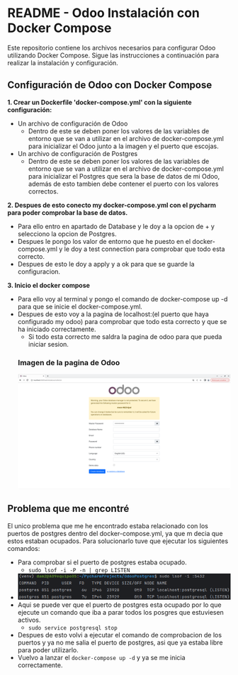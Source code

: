 # README - Odoo Instalación con Docker Compose

Este repositorio contiene los archivos necesarios para configurar Odoo utilizando Docker Compose. Sigue las instrucciones a continuación para realizar la instalación y configuración.

## Configuración de Odoo con Docker Compose

**1. Crear un  Dockerfile 'docker-compose.yml' con la siguiente configuración:**
- Un archivo de configuración de Odoo
   - Dentro de este se deben poner los valores de las variables de entorno que se van a utilizar en el archivo de docker-compose.yml para inicializar el Odoo junto a la imagen y el puerto que escojas.
- Un archivo de configuración de Postgres
    - Dentro de este se deben poner los valores de las variables de entorno que se van a utilizar en el archivo de docker-compose.yml para inicializar el Postgres que sera la base de datos de mi Odoo, además de esto tambien debe contener el puerto con los valores correctos.

**2. Despues de esto conecto my docker-compose.yml con el pycharm para poder comprobar la base de datos.**
- Para ello entro en apartado de Database y le doy a la opcion de + y selecciono la opcion de Postgres.
- Despues le pongo los valor de entorno que he puesto en el docker-compose.yml y le doy a test connection para comprobar que todo esta correcto.
- Despues de esto le doy a apply y a ok para que se guarde la configuracion.

**3. Inicio el docker compose**
- Para ello voy al terminal y pongo el comando de docker-compose up -d para que se inicie el docker-compose.yml.
- Despues de esto voy a la pagina de localhost:(el puerto que haya configurado my odoo) para comprobar que todo esta correcto y que se ha iniciado correctamente.
    - Si todo esta correcto me saldra la pagina de odoo para que pueda iniciar sesion.
    ### Imagen de la pagina de Odoo
    ![Imagen de la pagina de Odoo](images/InicioOdoo.png)

## Problema que me encontré
El unico problema que me he encontrado estaba relacionado con los puertos de postgres dentro del docker-compose.yml, ya que m decia que estos estaban ocupados.
Para solucionarlo tuve que ejecutar los siguientes comandos:
- Para comprobar si el puerto de postgres estaba ocupado.
  - ```sudo lsof -i -P -n | grep LISTEN```
- ![Imagen de la comprobacion de los puertos](images/ComprobacionPuertos.png)
- Aqui se puede ver que el puerto de postgres esta ocupado por lo que ejecute un comando que iba a parar todos los posgres que estuviesen activos.
  - ```sudo service postgresql stop```
- Despues de esto volvi a ejecutar el comando de comprobacion de los puertos y ya no me salia el puerto de postgres, asi que ya estaba libre para poder utilizarlo.
- Vuelvo a lanzar el ```docker-compose up -d``` y ya se me inicia correctamente.



